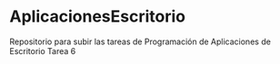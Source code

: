 # AplicacionesEscritorio
Repositorio para subir las tareas de Programación de Aplicaciones de Escritorio Tarea 6
